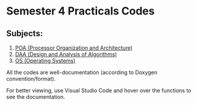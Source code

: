 # Semester 4 Practicals Codes

## Subjects:
1. [POA (Processor Organization and Architecture)][1]
2. [DAA (Design and Analysis of Algorithms)][2]
3. [OS (Operating Systems)][3]

All the codes are well-documentation (according to Doxygen convention/format).

For better viewing, use Visual Studio Code and hover over the functions to see the documentation.

[1]: ./POA/
[2]: ./DAA/
[3]: ./OS/Experiment%20List.md